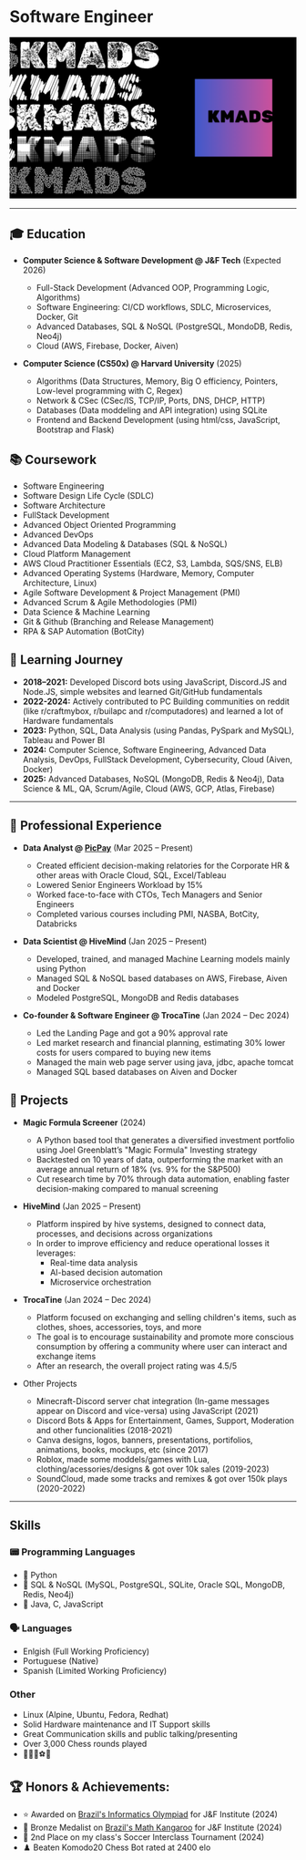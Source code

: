 # Software Engineer

![KMADS](/KMADS-v3.png)

---

## 🎓 Education
- **Computer Science & Software Development @ J&F Tech** (Expected 2026)
  - Full-Stack Development (Advanced OOP, Programming Logic, Algorithms)
  - Software Engineering: CI/CD workflows, SDLC, Microservices, Docker, Git
  - Advanced Databases, SQL & NoSQL (PostgreSQL, MondoDB, Redis, Neo4j)
  - Cloud (AWS, Firebase, Docker, Aiven)

- **Computer Science (CS50x) @ Harvard University** (2025)
  - Algorithms (Data Structures, Memory, Big O efficiency, Pointers, Low-level programming with C, Regex)
  - Network & CSec (CSec/IS, TCP/IP, Ports, DNS, DHCP, HTTP)
  - Databases (Data moddeling and API integration) using SQLite
  - Frontend and Backend Development (using html/css, JavaScript, Bootstrap and Flask)

## 📚 Coursework
- Software Engineering
- Software Design Life Cycle (SDLC)
- Software Architecture
- FullStack Development
- Advanced Object Oriented Programming
- Advanced DevOps
- Advanced Data Modeling & Databases (SQL & NoSQL)
- Cloud Platform Management
- AWS Cloud Practitioner Essentials (EC2, S3, Lambda, SQS/SNS, ELB)
- Advanced Operating Systems (Hardware, Memory, Computer Architecture, Linux)
- Agile Software Development & Project Management (PMI)
- Advanced Scrum & Agile Methodologies (PMI)
- Data Science & Machine Learning
- Git & Github (Branching and Release Management)
- RPA & SAP Automation (BotCity)

## 📍 Learning Journey
- **2018–2021:** Developed Discord bots using JavaScript, Discord.JS and Node.JS, simple websites and learned Git/GitHub fundamentals
- **2022-2024:** Actively contributed to PC Building communities on reddit (like r/craftmybox, r/builapc and r/computadores) and learned a lot of Hardware fundamentals
- **2023:** Python, SQL, Data Analysis (using Pandas, PySpark and MySQL), Tableau and Power BI
- **2024:** Computer Science, Software Engineering, Advanced Data Analysis, DevOps, FullStack Development, Cybersecurity, Cloud (Aiven, Docker)
- **2025:** Advanced Databases, NoSQL (MongoDB, Redis & Neo4j), Data Science & ML, QA, Scrum/Agile, Cloud (AWS, GCP, Atlas, Firebase)

---

## 💼 Professional Experience
- **Data Analyst @ [PicPay](https://picpay.com/)** (Mar 2025 – Present)
  - Created efficient decision-making relatories for the Corporate HR & other areas with Oracle Cloud, SQL, Excel/Tableau
  - Lowered Senior Engineers Workload by 15%
  - Worked face-to-face with CTOs, Tech Managers and Senior Engineers
  - Completed various courses including PMI, NASBA, BotCity, Databricks

- **Data Scientist @ HiveMind** (Jan 2025 – Present)
  - Developed, trained, and managed Machine Learning models mainly using Python
  - Managed SQL & NoSQL based databases on AWS, Firebase, Aiven and Docker
  - Modeled PostgreSQL, MongoDB and Redis databases

- **Co-founder & Software Engineer @ TrocaTine** (Jan 2024 – Dec 2024)
  - Led the Landing Page and got a 90% approval rate
  - Led market research and financial planning, estimating 30% lower costs for users compared to buying new items
  - Managed the main web page server using java, jdbc, apache tomcat
  - Managed SQL based databases on Aiven and Docker

## 📂 Projects
- **Magic Formula Screener** (2024)
  - A Python based tool that generates a diversified investment portfolio using Joel Greenblatt’s "Magic Formula" Investing strategy
  - Backtested on 10 years of data, outperforming the market with an average annual return of 18% (vs. 9% for the S&P500)
  - Cut research time by 70% through data automation, enabling faster decision-making compared to manual screening

- **HiveMind** (Jan 2025 – Present)
  - Platform inspired by hive systems, designed to connect data, processes, and decisions across organizations
  - In order to improve efficiency and reduce operational losses it leverages:
    - Real-time data analysis
    - AI-based decision automation
    - Microservice orchestration

- **TrocaTine** (Jan 2024 – Dec 2024)
  - Platform focused on exchanging and selling children's items, such as clothes, shoes, accessories, toys, and more
  - The goal is to encourage sustainability and promote more conscious consumption by offering a community where user can interact and exchange items
  - After an research, the overall project rating was 4.5/5

- Other Projects
  - Minecraft-Discord server chat integration (In-game messages appear on Discord and vice-versa) using JavaScript (2021)
  - Discord Bots & Apps for Entertainment, Games, Support, Moderation and other funcionalities (2018-2021)
  - Canva designs, logos, banners, presentations, portifolios, animations, books, mockups, etc (since 2017)
  - Roblox, made some moddels/games with Lua, clothing/acessories/designs & got over 10k sales (2019-2023)
  - SoundCloud, made some tracks and remixes & got over 150k plays (2020-2022)

---

## Skills

### 📟 Programming Languages
- 🥇 Python
- 🥈 SQL & NoSQL (MySQL, PostgreSQL, SQLite, Oracle SQL, MongoDB, Redis, Neo4j)
- 🥉 Java, C, JavaScript

### 🗣️ Languages
- Enlgish (Full Working Proficiency)
- Portuguese (Native)
- Spanish (Limited Working Proficiency)

### Other
  - Linux (Alpine, Ubuntu, Fedora, Redhat)
  - Solid Hardware maintenance and IT Support skills
  - Great Communication skills and public talking/presenting
  - Over 3,000 Chess rounds played
  - 💪👟🏀⚽🏓

## 🏆 Honors & Achievements:
  - ⭐ Awarded on [Brazil's Informatics Olympiad](https://olimpiada.ic.unicamp.br/) for J&F Institute (2024)
  - 🥉 Bronze Medalist on [Brazil's Math Kangaroo](https://www.cangurudematematicabrasil.com.br/) for J&F Institute (2024)
  - 🥈 2nd Place on my class's Soccer Interclass Tournament (2024)
  - ♟️ Beaten Komodo20 Chess Bot rated at 2400 elo

